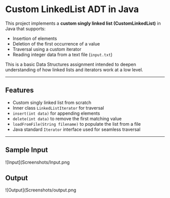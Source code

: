 # Custom LinkedList ADT in Java

This project implements a **custom singly linked list (CustomLinkedList)** in Java that supports:

- Insertion of elements
- Deletion of the first occurrence of a value
- Traversal using a custom iterator
- Reading integer data from a text file (`input.txt`)

This is a basic Data Structures assignment intended to deepen understanding of how linked lists and iterators work at a low level.

---

## Features

- Custom singly linked list from scratch
- Inner class `LinkedListIterator` for traversal
- `insert(int data)` for appending elements
- `delete(int data)` to remove the first matching value
- `loadFromFile(String filename)` to populate the list from a file
- Java standard `Iterator` interface used for seamless traversal

---

## Sample Input

![Input](Screenshots/Input.png

## Output

![Output](Screenshots/output.png

